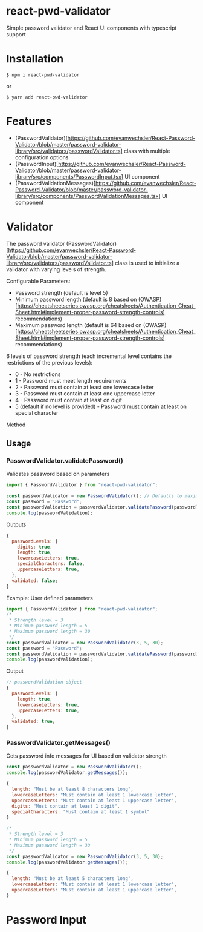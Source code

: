 # react-pwd-validator

Simple password validator and React UI components with typescript support

# Installation

```console
$ npm i react-pwd-validator
```

or

```console
$ yarn add react-pwd-validator
```

# Features

- (PasswordValidator)[https://github.com/evanwechsler/React-Password-Validator/blob/master/password-validator-library/src/validators/passwordValidator.ts] class with multiple configuration options
- (PasswordInput)[https://github.com/evanwechsler/React-Password-Validator/blob/master/password-validator-library/src/components/PasswordInput.tsx] UI component
- (PasswordValidationMessages)[https://github.com/evanwechsler/React-Password-Validator/blob/master/password-validator-library/src/components/PasswordValidationMessages.tsx] UI component

# Validator

The password validator (PasswordValidator)[https://github.com/evanwechsler/React-Password-Validator/blob/master/password-validator-library/src/validators/passwordValidator.ts] class is used to initialize a validator with varying levels of strength.

Configurable Parameters:

- Password strength (default is level 5)
- Minimum password length (default is 8 based on (OWASP)[https://cheatsheetseries.owasp.org/cheatsheets/Authentication_Cheat_Sheet.html#implement-proper-password-strength-controls] recommendations)
- Maximum password length (default is 64 based on (OWASP)[https://cheatsheetseries.owasp.org/cheatsheets/Authentication_Cheat_Sheet.html#implement-proper-password-strength-controls] recommendations)

6 levels of password strength (each incremental level contains the restrictions of the previous levels):

- 0 - No restrictions
- 1 - Password must meet length requirements
- 2 - Password must contain at least one lowercase letter
- 3 - Password must contain at least one uppercase letter
- 4 - Password must contain at least on digit
- 5 (default if no level is provided) - Password must contain at least on special character

Method

## Usage

### PasswordValidator.validatePassword()

Validates password based on parameters

```typescript
import { PasswordValidator } from "react-pwd-validator";

const passwordValidator = new PasswordValidator(); // Defaults to maximum password strength
const password = "Password";
const passwordValidation = passwordValidator.validatePassword(password);
console.log(passwordValidation);
```

Outputs

```javascript
{
  passwordLevels: {
    digits: true,
    length: true,
    lowercaseLetters: true,
    specialCharacters: false,
    uppercaseLetters: true,
  },
  validated: false;
}
```

Example: User defined parameters

```typescript
import { PasswordValidator } from "react-pwd-validator";
/*
 * Strength level = 3
 * Minimum password length = 5
 * Maximum password length = 30
 */
const passwordValidator = new PasswordValidator(3, 5, 30);
const password = "Password";
const passwordValidation = passwordValidator.validatePassword(password);
console.log(passwordValidation);
```

Output

```javascript
// passwordValidation object
{
  passwordLevels: {
    length: true,
    lowercaseLetters: true,
    uppercaseLetters: true,
  },
  validated: true;
}
```

### PasswordValidator.getMessages()

Gets password info messages for UI based on validator strength

```typescript
const passwordValidator = new PasswordValidator();
console.log(passwordValidator.getMessages());
```

```javascript
{
  length: "Must be at least 8 characters long",
  lowercaseLetters: "Must contain at least 1 lowercase letter",
  uppercaseLetters: "Must contain at least 1 uppercase letter",
  digits: "Must contain at least 1 digit",
  specialCharacters: "Must contain at least 1 symbol"
}
```

```typescript
/*
 * Strength level = 3
 * Minimum password length = 5
 * Maximum password length = 30
 */
const passwordValidator = new PasswordValidator(3, 5, 30);
console.log(passwordValidator.getMessages());
```

```javascript
{
  length: "Must be at least 5 characters long",
  lowercaseLetters: "Must contain at least 1 lowercase letter",
  uppercaseLetters: "Must contain at least 1 uppercase letter",
}
```

# Password Input
